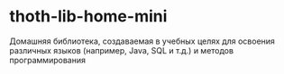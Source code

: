 # thoth-lib-home-mini
Домашняя библиотека, создаваемая в учебных целях для освоения различных языков (например, Java, SQL и т.д.) и методов программирования
